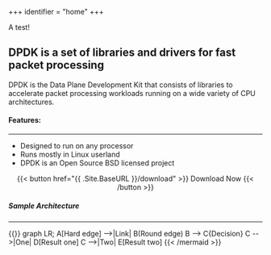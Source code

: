 +++
identifier = "home"
+++

A test!

<section class="main-hero">
  <h2>DPDK is a set of libraries and drivers for fast packet processing</h2>
  <p class="tagline">
    DPDK is the Data Plane Development Kit that consists of libraries to accelerate packet processing workloads running on a wide variety of CPU architectures.
  </p>
</section>

#### Features:
---
- Designed to run on any processor
- Runs mostly in Linux userland
- DPDK is an Open Source BSD licensed project

<center>{{< button href="{{ .Site.BaseURL }}/download" >}} Download Now {{< /button >}}
</center>

##### Sample Architecture
----

{{<mermaid align="center">}}
graph LR;
    A[Hard edge] -->|Link| B(Round edge)
    B --> C{Decision}
    C -->|One| D[Result one]
    C -->|Two| E[Result two]
{{< /mermaid >}}
